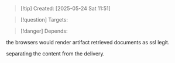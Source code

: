 
>[!tip] Created: [2025-05-24 Sat 11:51]

>[!question] Targets: 

>[!danger] Depends: 

the browsers would render artifact retrieved documents as ssl legit.

separating the content from the delivery.